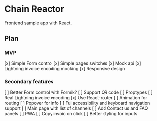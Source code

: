 # Chain Reactor

Frontend sample app with React.

## Plan

### MVP

[x] Simple Form control
[x] Simple pages switches
[x] Mock api
[x] Lightning invoice encoding mocking
[x] Responsive design

### Secondary features

[ ] Better Form control with Formik?
[ ] Support QR code
[ ] Proptypes
[ ] Real Lightning invoice encoding
[x] Use React-router
[ ] Animation for routing
[ ] Popover for info
[ ] Ful accessibility and keyboard navigation support
[ ] Main page with list of channels
[ ] Add Contact us and FAQ panels
[ ] PWA
[ ] Copy invoic on click
[ ] Better styling for inputs
